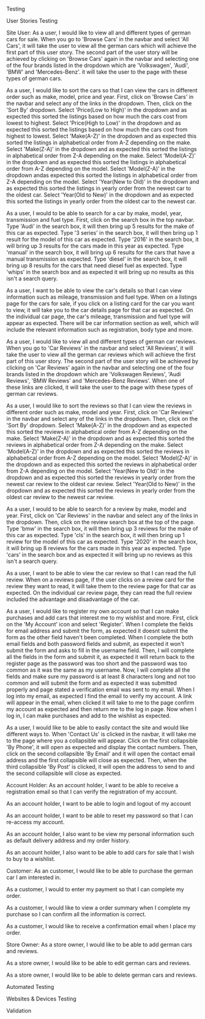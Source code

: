 Testing 

User Stories Testing

Site User:
As a user, I would like to view all and different types of german cars for sale.
When you go to 'Browse Cars' in the navbar and select 'All Cars', it will take the user to view all the german cars which will achieve the first part of this user story.
The second part of the user story will be achieved by clicking on 'Browse Cars' again in the navbar and selecting one of the four brands listed in the dropdown which are 'Volkswagen', 'Audi', 'BMW' and 'Mercedes-Benz'. it will take the user to the page with these types of german cars.

As a user, I would like to sort the cars so that I can view the cars in different order such as make, model, price and year.
First, click on 'Browse Cars' in the navbar and select any of the links in the dropdown.
Then, click on the 'Sort By' dropdown.
Select 'Price(Low to High)' in the dropdown and as expected this sorted the listings based on how much the cars cost from lowest to highest.
Select 'Price(High to Low)' in the dropdown and as expected this sorted the listings based on how much the cars cost from highest to lowest.
Select 'Make(A-Z)' in the dropdown and as expected this sorted the listings in alphabetical order from A-Z depending on the make.
Select 'Make(Z-A)' in the dropdown and as expected this sorted the listings in alphabetical order from Z-A depending on the make.
Select 'Model(A-Z)' in the dropdown and as expected this sorted the listings in alphabetical order from A-Z depending on the model.
Select 'Model(Z-A)' in the dropdown andas expected this sorted the listings in alphabetical order from Z-A depending on the model.
Select 'Year(New to Old)' in the dropdown and as expected this sorted the listings in yearly order from the newest car to the oldest car.
Select 'Year(Old to New)' in the dropdown and as expected this sorted the listings in yearly order from the oldest car to the newest car.

As a user, I would to be able to search for a car by make, model, year, transmission and fuel type.
First, click on the search box in the top navbar.
Type 'Audi' in the search box, it will then bring up 5 results for the make of this car as expected.
Type '3 series' in the search box, it will then bring up 1 result for the model of this car as expected.
Type '2016' in the search box, it will bring up 3 results for the cars made in this year as expected.
Type 'manual' in the search box, it will bring up 6 results for the cars that have a manual transmission as expected.
Type 'diesel' in the search box, it will bring up 8 results for the cars that need diesel fuel as expected.
Type 'whips' in the search box and as expected it will bring up no results as this isn't a search query.

As a user, I want to be able to view the car's details so that I can view information such as mileage, transmission and fuel type.
When on a listings page for the cars for sale, if you click on a listing card for the car you want to view, it will take you to the car details page for that car as expected. On the individual car page, the car's mileage, transmission and fuel type will appear as expected. There will be car information section as well, which will include the relevant information such as registration, body type and more.

As a user, I would like to view all and different types of german car reviews.
When you go to 'Car Reviews' in the navbar and select 'All Reviews', it will take the user to view all the german car reviews which will achieve the first part of this user story.
The second part of the user story will be achieved by clicking on 'Car Reviews' again in the navbar and selecting one of the four brands listed in the dropdown which are 'Volkswagen Reviews', 'Audi Reviews', 'BMW Reviews' and 'Mercedes-Benz Reviews'. When one of these links are clicked, it will take the user to the page with these types of german car reviews.

As a user, I would like to sort the reviews so that I can view the reviews in different order such as make, model and year.
First, click on 'Car Reviews' in the navbar and select any of the links in the dropdown.
Then, click on the 'Sort By' dropdown.
Select 'Make(A-Z)' in the dropdown and as expected this sorted the reviews in alphabetical order from A-Z depending on the make.
Select 'Make(Z-A)' in the dropdown and as expected this sorted the reviews in alphabetical order from Z-A depending on the make.
Select 'Model(A-Z)' in the dropdown and as expected this sorted the reviews in alphabetical order from A-Z depending on the model.
Select 'Model(Z-A)' in the dropdown and as expected this sorted the reviews in alphabetical order from Z-A depending on the model.
Select 'Year(New to Old)' in the dropdown and as expected this sorted the reviews in yearly order from the newest car review to the oldest car review.
Select 'Year(Old to New)' in the dropdown and as expected this sorted the reviews in yearly order from the oldest car review to the newest car review.

As a user, I would to be able to search for a review by make, model and year.
First, click on 'Car Reviews' in the navbar and select any of the links in the dropdown.
Then, click on the review search box at the top of the page.
Type 'bmw' in the search box, it will then bring up 3 reviews for the make of this car as expected.
Type 'cls' in the search box, it will then bring up 1 review for the model of this car as expected.
Type '2020' in the search box, it will bring up 8 reviews for the cars made in this year as expected.
Type 'cars' in the search box and as expected it will bring up no reviews as this isn't a search query.

As a user, I want to be able to view the car review so that I can read the full review.
When on a reviews page, if the user clicks on a review card for the review they want to read, it will take them to the review page for that car as expected. On the individual car review page, they can read the full review included the advantage and disadvantage of the car.

As a user, I would like to register my own account so that I can make purchases and add cars that interest me to my wishlist and more.
First, click on the 'My Account' icon and select 'Register'.
When I complete the fields for email address and submit the form, as expected it doesnt submit the form as the other field haven't been completed.
When I complete the both email fields and both password fields and submit, as expected it won't submit the form and asks to fill in the username field.
Then, I will complete all the fields in the form and submit it, as expected it will return back to the register page as the password was too short and the password was too common as it was the same as my username.
Now, I will complete all the fields and make sure my password is at least 8 characters long and not too common and will submit the form and as expected it was submitted properly and page stated a verification email was sent to my email.
When I log into my email, as expected I find the email to verify my account. 
A link will appear in the email, when clicked it will take to me to the page confirm my account as expected and then return me to the log in page.
Now when I log in, I can make purchases and add to the wishlist as expected.

As a user, I would like to be able to easily contact the site and would like different ways to.
When 'Contact Us' is clicked in the navbar, it will take me to the page where you a collapsible will appear.
Click on the first collapsible 'By Phone', it will open as expected and display the contact numbers.
Then, click on the second collapsible 'By Email' and it will open the contact email address and the first collapsible will close as expected.
Then, when the third collapsible 'By Post' is clicked, it will open the address to send to and the second collapsible will close as expected.

Account Holder:
As an account holder, I want to be able to receive a registration email so that I can verify the registration of my account.

As an account holder, I want to be able to login and logout of my account

As an account holder, I want to be able to reset my password so that I can re-access my account.

As an account holder, I also want to be view my personal information such as default delivery address and my order history.

As an account holder, I also want to be able to add cars for sale that I wish to buy to a wishlist.

Customer: 
As an customer, I would like to be able to purchase the german car I am interested in.

As a customer, I would to enter my payment so that I can complete my order.

As a customer, I would like to view a order summary when I complete my purchase so I can confirm all the information is correct.

As a customer, I would like to receive a confirmation email when I place my order.

Store Owner:
As a store owner, I would like to be able to add german cars and reviews.

As a store owner, I would like to be able to edit german cars and reviews.

As a store owner, I would like to be able to delete german cars and reviews.

Automated Testing

Websites & Devices Testing

Validation